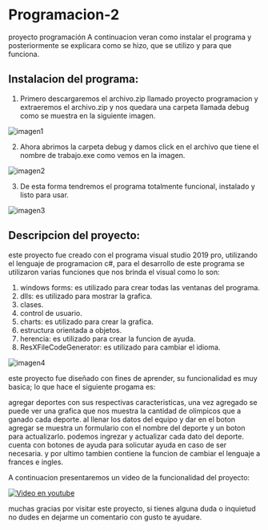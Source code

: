# Programacion-2
proyecto programación
A continuacion veran como instalar el programa y posteriormente se explicara como se hizo, que se utilizo y para que funciona.

## Instalacion del programa:

1. Primero descargaremos el archivo.zip llamado proyecto programacion  y extraeremos el archivo.zip y nos quedara una carpeta llamada debug como se muestra en la siguiente imagen.

![imagen1](https://user-images.githubusercontent.com/61189051/81840786-1524c200-950f-11ea-9d35-72d58a0ffd30.png)

2. Ahora abrimos la carpeta debug y damos click en el archivo que tiene el nombre de trabajo.exe como vemos en la imagen.

![imagen2](https://user-images.githubusercontent.com/61189051/81840788-15bd5880-950f-11ea-8f15-3b8dcfcf091b.png)

3. De esta forma tendremos el programa totalmente funcional, instalado y listo para usar.

![imagen3](https://user-images.githubusercontent.com/61189051/81840796-17871c00-950f-11ea-962f-b58e31fffef1.png)

## Descripcion del proyecto:

este proyecto fue creado con el programa visual studio 2019 pro, utilizando el lenguaje de programacion c#, para el desarrollo de este programa se utilizaron varias funciones que nos brinda el visual como lo son: 

1. windows forms: es utilizado para crear todas las ventanas del programa.
2. dlls: es utilizado para mostrar la grafica.
3. clases.
4. control de usuario.
5. charts: es utilizado para crear la grafica.
6. estructura orientada a objetos.
7. herencia: es utilizado para crear la funcion de ayuda.
8. ResXFileCodeGenerator: es utilizado para cambiar el idioma.

![imagen4](https://user-images.githubusercontent.com/61189051/81840808-19e97600-950f-11ea-8374-c506c338b0d3.png)

este proyecto fue diseñado con fines de aprender, su funcionalidad es muy basica; lo que hace el siguiente progama es:

agregar deportes con sus respectivas caracteristicas, una vez agregado se puede ver una grafica que nos muestra la cantidad de olimpicos que a ganado cada deporte.
al llenar los datos del equipo y dar en el boton agregar se muestra un formulario con el nombre del deporte y un boton para actualizarlo.
podemos ingrezar y actualizar cada dato del deporte.
cuenta con botones de ayuda para solicutar ayuda en caso de ser necesaria.
y por ultimo tambien contiene la funcion de cambiar el lenguaje a frances e ingles.

A continuacion presentaremos un video de la funcionalidad del proyecto:

[![Video en youtube](http://img.youtube.com/vi/YOUTUBE_VIDEO_ID_HERE/0.jpg)](https://youtu.be/juv3X4EA51w)

muchas gracias por visitar este proyecto, si tienes alguna duda o inquietud no dudes en dejarme un comentario con gusto te ayudare.
